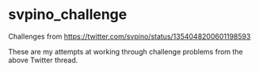 # svpino_challenge
Challenges from https://twitter.com/svpino/status/1354048200601198593

These are my attempts at working through challenge problems from the above Twitter thread. 